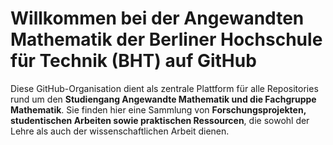 # Willkommen bei der Angewandten Mathematik der Berliner Hochschule für Technik (BHT) auf GitHub

Diese GitHub-Organisation dient als zentrale Plattform für alle Repositories rund um den **Studiengang Angewandte Mathematik und die Fachgruppe Mathematik**.
Sie finden hier eine Sammlung von **Forschungsprojekten, studentischen Arbeiten sowie praktischen Ressourcen**, die sowohl der Lehre als auch der wissenschaftlichen Arbeit dienen.  

